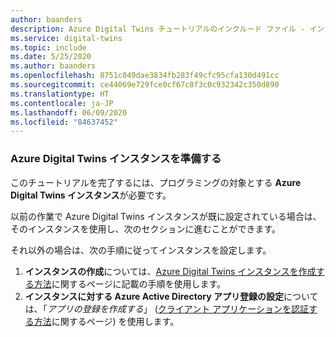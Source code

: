 ```yaml
---
author: baanders
description: Azure Digital Twins チュートリアルのインクルード ファイル - インスタンスを設定するための前提条件
ms.service: digital-twins
ms.topic: include
ms.date: 5/25/2020
ms.author: baanders
ms.openlocfilehash: 8751c049dae3834fb283f49cfc95cfa130d491cc
ms.sourcegitcommit: ce44069e729fce0cf67c8f3c0c932342c350d890
ms.translationtype: HT
ms.contentlocale: ja-JP
ms.lasthandoff: 06/09/2020
ms.locfileid: "84637452"
---
```

### <a name="prepare-an-azure-digital-twins-instance"></a>Azure Digital Twins インスタンスを準備する

このチュートリアルを完了するには、プログラミングの対象とする **Azure Digital Twins インスタンス**が必要です。 

以前の作業で Azure Digital Twins インスタンスが既に設定されている場合は、そのインスタンスを使用し、次のセクションに進むことができます。

それ以外の場合は、次の手順に従ってインスタンスを設定します。
1. **インスタンスの作成**については、[Azure Digital Twins インスタンスを作成する方法](../articles/digital-twins/how-to-set-up-instance.md)に関するページに記載の手順を使用します。 
2. **インスタンスに対する Azure Active Directory アプリ登録の設定**については、「*アプリの登録を作成する*」 ([クライアント アプリケーションを認証する方法](../articles/digital-twins/how-to-authenticate-client.md#create-an-app-registration)に関するページ) を使用します。